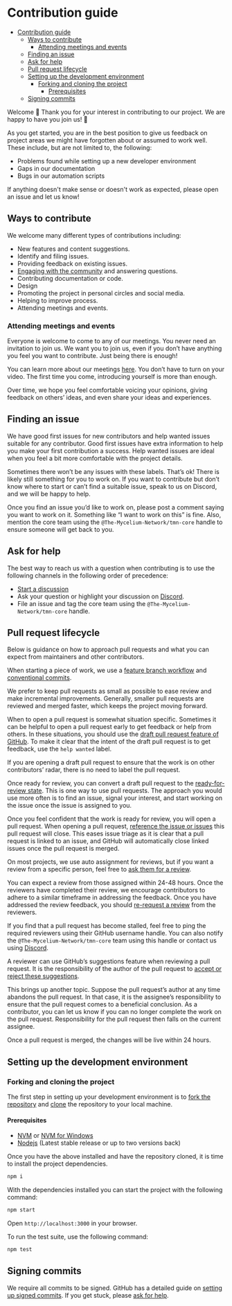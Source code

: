 # Contribution guide

- [Contribution guide](#contribution-guide)
  - [Ways to contribute](#ways-to-contribute)
    - [Attending meetings and events](#attending-meetings-and-events)
  - [Finding an issue](#finding-an-issue)
  - [Ask for help](#ask-for-help)
  - [Pull request lifecycle](#pull-request-lifecycle)
  - [Setting up the development environment](#setting-up-the-development-environment)
    - [Forking and cloning the project](#forking-and-cloning-the-project)
      - [Prerequisites](#prerequisites)
  - [Signing commits](#signing-commits)

Welcome 👋 Thank you for your interest in contributing to our project. We are happy to have you join us! 💖

As you get started, you are in the best position to give us feedback on project areas we might have forgotten about or assumed to work well. These include, but are not limited to, the following:

- Problems found while setting up a new developer environment
- Gaps in our documentation
- Bugs in our automation scripts

If anything doesn't make sense or doesn't work as expected, please open an issue and let us know!

## Ways to contribute

We welcome many different types of contributions including:

<!-- TODO: These are not set in stone and should be reconsidered per project based on needs. -->

- New features and content suggestions.
- Identify and filing issues.
- Providing feedback on existing issues.
- [Engaging with the community](https://discord.gg/XzT3ww5tef) and answering questions.
- Contributing documentation or code.
- Design
- Promoting the project in personal circles and social media.
- Helping to improve process.
- Attending meetings and events.

### Attending meetings and events

Everyone is welcome to come to any of our meetings. You never need an invitation to join us. We want you to join us, even if you don’t have anything you feel you want to contribute. Just being there is enough!

You can learn more about our meetings [here](https://www.meetup.com/the-mycelium-network-meetups/). You don’t have to turn on your video. The first time you come, introducing yourself is more than enough.

Over time, we hope you feel comfortable voicing your opinions, giving feedback on others’ ideas, and even share your ideas and experiences.

## Finding an issue

We have good first issues for new contributors and help wanted issues suitable for any contributor. Good first issues have extra information to help you make your first contribution a success. Help wanted issues are
ideal when you feel a bit more comfortable with the project details.

Sometimes there won’t be any issues with these labels. That’s ok! There is likely still something for you to work on. If you want to contribute but don’t know where to start or can’t find a suitable issue, speak to us on Discord, and we will be happy to help.

Once you find an issue you’d like to work on, please post a comment saying you want to work on it. Something like “I want to work on this” is fine. Also, mention the core team using the `@The-Mycelium-Network/tmn-core` handle to ensure someone will get back to you.

## Ask for help

The best way to reach us with a question when contributing is to use the following channels in the following order of precedence:

- [Start a discussion](https://github.com/orgs/The-Mycelium-Network/discussions)
- Ask your question or highlight your discussion on [Discord](https://discord.gg/XzT3ww5tef).
- File an issue and tag the core team using the `@The-Mycelium-Network/tmn-core` handle.

## Pull request lifecycle

Below is guidance on how to approach pull requests and what you can expect from maintainers and other contributors.

When starting a piece of work, we use a [feature branch workflow](https://www.atlassian.com/git/tutorials/comparing-workflows/feature-branch-workflow) and [conventional commits](https://www.conventionalcommits.org).

We prefer to keep pull requests as small as possible to ease review and make incremental improvements. Generally, smaller pull requests are reviewed and merged faster, which keeps the project moving forward.

When to open a pull request is somewhat situation specific. Sometimes it can be helpful to open a pull request early to get feedback or help from others. In these situations, you should use the [draft pull request feature of GitHub](https://docs.github.com/en/pull-requests/collaborating-with-pull-requests/proposing-changes-to-your-work-with-pull-requests/about-pull-requests#draft-pull-requests). To make it clear that the intent of the draft pull request is to get feedback, use the `help wanted` label.

If you are opening a draft pull request to ensure that the work is on other contributors’ radar, there is no need to label the pull request.

Once ready for review, you can convert a draft pull request to the [ready-for-review state](https://docs.github.com/en/pull-requests/collaborating-with-pull-requests/proposing-changes-to-your-work-with-pull-requests/changing-the-stage-of-a-pull-request). This is one way to use pull requests. The approach you would use more often is to find an issue, signal your interest, and start working on the issue once the issue is assigned to you.

Once you feel confident that the work is ready for review, you will open a pull request. When opening a pull request, [reference the issue or issues](https://docs.github.com/en/issues/tracking-your-work-with-issues/linking-a-pull-request-to-an-issue#linking-a-pull-request-to-an-issue-using-a-keyword) this pull request will close. This eases issue triage as it is clear that a pull request is linked to an issue, and GitHub will automatically close linked issues once the pull request is merged.

On most projects, we use auto assignment for reviews, but if you want a review from a specific person, feel free to [ask them for a review](https://docs.github.com/en/pull-requests/collaborating-with-pull-requests/proposing-changes-to-your-work-with-pull-requests/requesting-a-pull-request-review).

You can expect a review from those assigned within 24-48 hours. Once the reviewers have completed their review, we encourage contributors to adhere to a similar timeframe in addressing the feedback. Once you have addressed the review feedback, you should [re-request a review](https://docs.github.com/en/pull-requests/collaborating-with-pull-requests/reviewing-changes-in-pull-requests/about-pull-request-reviews#re-requesting-a-review) from the reviewers.

If you find that a pull request has become stalled, feel free to ping the required reviewers using their GitHub username handle. You can also notify the `@The-Mycelium-Network/tmn-core` team using this handle or contact us using [Discord](https://discord.gg/XzT3ww5tef).

A reviewer can use GitHub’s suggestions feature when reviewing a pull request. It is the responsibility of the author of the pull request to [accept or reject these suggestions](https://docs.github.com/en/pull-requests/collaborating-with-pull-requests/reviewing-changes-in-pull-requests/incorporating-feedback-in-your-pull-request).

This brings up another topic. Suppose the pull request’s author at any time abandons the pull request. In that case, it is the assignee’s responsibility to ensure that the pull request comes to a beneficial conclusion. As a contributor, you can let us know if you can no longer complete the work on the pull request. Responsibility for the pull request then falls on the current assignee.

<!-- TODO: This will be project specific. Sometimes changes might be live instantly or within a few minutes. Update accordingly. -->

Once a pull request is merged, the changes will be live within 24 hours.

## Setting up the development environment

<!-- This is very project specific. The below is merely some guidance that might be applicable for most projects. -->

### Forking and cloning the project

The first step in setting up your development environment is to [fork the repository](https://docs.github.com/en/get-started/quickstart/fork-a-repo) and [clone](https://docs.github.com/en/get-started/quickstart/fork-a-repo#cloning-your-forked-repository) the repository to your local machine.

#### Prerequisites

- [NVM](https://github.com/nvm-sh/nvm) or [NVM for Windows](https://github.com/coreybutler/nvm-windows)
- [Nodejs](https://nodejs.org/en/) (Latest stable release or up to two versions back)

Once you have the above installed and have the repository cloned, it is time to install the project dependencies.

```bash
npm i
```

With the dependencies installed you can start the project with the following command:

```bash
npm start
```

Open `http://localhost:3000` in your browser.

To run the test suite, use the following command:

```bash
npm test
```

<!-- This section is project dependent. For some projects this can be an unnecessary stumbling block. -->

## Signing commits

We require all commits to be signed. GitHub has a detailed guide on [setting up signed commits](https://docs.github.com/en/authentication/managing-commit-signature-verification/signing-commits). If you get stuck, please [ask for help](#ask-for-help).
